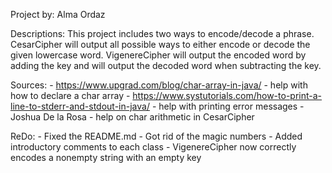 Project by: Alma Ordaz

Descriptions: This project includes two ways to encode/decode a phrase. CesarCipher will output all possible ways to either encode or decode the given lowercase word. VigenereCipher will output the encoded word by adding the key and will output the decoded word when subtracting the key. 

Sources:
    - https://www.upgrad.com/blog/char-array-in-java/ 
        - help with how to declare a char array
    - https://www.systutorials.com/how-to-print-a-line-to-stderr-and-stdout-in-java/
        - help with printing error messages
    - Joshua De la Rosa 
        - help on char arithmetic in CesarCipher


ReDo:
    - Fixed the README.md
    - Got rid of the magic numbers
    - Added introductory comments to each class
    - VigenereCipher now correctly encodes a nonempty string with an empty key
